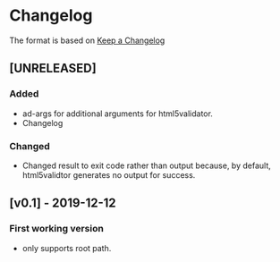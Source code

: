 <!-- markdownlint-disable MD024 -->
# Changelog

The format is based on [Keep a Changelog](https://keepachangelog.com/en/1.0.0/)

## [UNRELEASED]

### Added

- ad-args for additional arguments for html5validator.
- Changelog

### Changed

- Changed result to exit code rather than output because, by default, html5validtor generates no output for success.

## [v0.1] - 2019-12-12

### First working version

- only supports root path.
